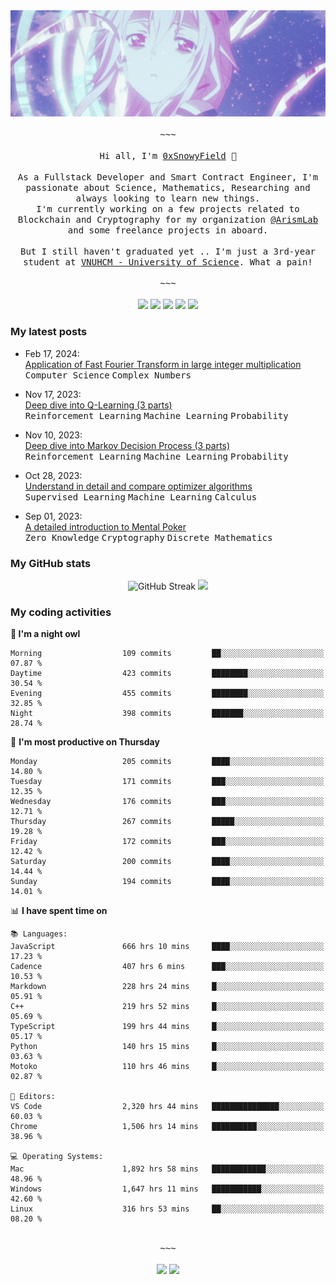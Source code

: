 <div align='center'>
<img src="./assets/banner.gif" alt="Banner" width="1000" />
  <samp>
    </br></br>~~~</br></br>
    Hi all, I'm <a href="https://snowyfield.me/">0xSnowyField</a> 🧸
    </br></br>
    As a Fullstack Developer and Smart Contract Engineer, I'm passionate about Science, Mathematics, Researching and always looking to learn new things.</br> I'm currently working on a few projects related to Blockchain and Cryptography for my organization <a href="https://github.com/ArismLab">@ArismLab</a> and some freelance projects in aboard.
    </br></br>
    But I still haven't graduated yet .. I'm just a 3rd-year student at <a href="https://en.hcmus.edu.vn/">VNUHCM - University of Science</a>. What a pain!
    </br></br>~~~</br></br>
  </samp>
  <a href = "https://wakatime.com/@SnowyField1906" target="_blank"><img src="https://img.shields.io/badge/-Wakatime-000000?style=for-the-badge&logo=wakatime&logoColor=white"></a>
  <a href="https://linkedin.com/in/NHThuan" target="_blank"><img src="https://img.shields.io/badge/-LinkedIn-0A66C2?style=for-the-badge&logo=linkedin&logoColor=white"></a>
  <a href="https://stackoverflow.com/users/17358240/snowyfield" target="_blank"><img src="https://img.shields.io/badge/StackOverflow-F58025?style=for-the-badge&logo=stackoverflow&logoColor=white" target="_blank"></a>
  <a href="https://facebook.com/SnowyField1906" target="_blank"><img src="https://img.shields.io/badge/-Facebook-0A66C2?style=for-the-badge&logo=facebook&logoColor=white"></a>
  <a href="https://x.com/SnowyField1906" target="_blank"><img src="https://img.shields.io/badge/-Twitter-000000?style=for-the-badge&logo=x&logoColor=white"></a>
</div>

### My latest posts

- Feb 17, 2024\: <br/>
  <a href="https://www.snowyfield.me/posts/ung-dung-fast-fourier-transform-trong-phep-nhan-so-nguyen-lon" target="_blank">Application of Fast Fourier Transform in large integer multiplication</a><br/>
  <kbd>Computer Science</kbd> <kbd>Complex Numbers</kbd>
  
- Nov 17, 2023\: <br/>
  <a href="https://www.snowyfield.me/posts/hieu-sau-ve-q-learning-phan-1" target="_blank">Deep dive into Q-Learning (3 parts)</a><br/>
  <kbd>Reinforcement Learning</kbd> <kbd>Machine Learning</kbd> <kbd>Probability</kbd>
  
- Nov 10, 2023\: <br/>
  <a href="https://www.snowyfield.me/posts/hieu-sau-ve-markov-decision-process-phan-1" target="_blank">Deep dive into Markov Decision Process (3 parts)</a><br/>
  <kbd>Reinforcement Learning</kbd> <kbd>Machine Learning</kbd> <kbd>Probability</kbd>
  
- Oct 28, 2023\: <br/>
  <a href="https://www.snowyfield.me/posts/tim-hieu-chi-tiet-va-so-sanh-cac-thuat-toan-optimizer" target="_blank">Understand in detail and compare optimizer algorithms</a><br/>
  <kbd>Supervised Learning</kbd> <kbd>Machine Learning</kbd> <kbd>Calculus</kbd>
  
- Sep 01, 2023\: <br/>
  <a href="https://www.snowyfield.me/posts/gioi-thieu-chi-tiet-ve-bai-toan-mental-poker" target="_blank">A detailed introduction to Mental Poker</a><br/>
  <kbd>Zero Knowledge</kbd> <kbd>Cryptography</kbd> <kbd>Discrete Mathematics</kbd>

### My GitHub stats

<div align="center">
  <img src="https://github-readme-streak-stats.herokuapp.com?user=SnowyFIeld1906&theme=swift&hide_border=true&date_format=M%20j%5B%2C%20Y%5D&card_width=1000" alt="GitHub Streak" />
  <img src='http://github-profile-summary-cards.vercel.app/api/cards/profile-details?username=SnowyFIeld1906&theme=swift' width='1000px'/>
</div>

### My coding activities

<!--START_SECTION:waka-->
**🦉 I'm a night owl** 

```text
Morning                  109 commits         ██░░░░░░░░░░░░░░░░░░░░░░░   07.87 % 
Daytime                  423 commits         ████████░░░░░░░░░░░░░░░░░   30.54 % 
Evening                  455 commits         ████████░░░░░░░░░░░░░░░░░   32.85 % 
Night                    398 commits         ███████░░░░░░░░░░░░░░░░░░   28.74 % 
```
📅 **I'm most productive on Thursday** 

```text
Monday                   205 commits         ████░░░░░░░░░░░░░░░░░░░░░   14.80 % 
Tuesday                  171 commits         ███░░░░░░░░░░░░░░░░░░░░░░   12.35 % 
Wednesday                176 commits         ███░░░░░░░░░░░░░░░░░░░░░░   12.71 % 
Thursday                 267 commits         █████░░░░░░░░░░░░░░░░░░░░   19.28 % 
Friday                   172 commits         ███░░░░░░░░░░░░░░░░░░░░░░   12.42 % 
Saturday                 200 commits         ████░░░░░░░░░░░░░░░░░░░░░   14.44 % 
Sunday                   194 commits         ████░░░░░░░░░░░░░░░░░░░░░   14.01 % 
```


📊 **I have spent time on** 

```text
📚 Languages: 
JavaScript               666 hrs 10 mins     ████░░░░░░░░░░░░░░░░░░░░░   17.23 % 
Cadence                  407 hrs 6 mins      ███░░░░░░░░░░░░░░░░░░░░░░   10.53 % 
Markdown                 228 hrs 24 mins     █░░░░░░░░░░░░░░░░░░░░░░░░   05.91 % 
C++                      219 hrs 52 mins     █░░░░░░░░░░░░░░░░░░░░░░░░   05.69 % 
TypeScript               199 hrs 44 mins     █░░░░░░░░░░░░░░░░░░░░░░░░   05.17 % 
Python                   140 hrs 15 mins     █░░░░░░░░░░░░░░░░░░░░░░░░   03.63 % 
Motoko                   110 hrs 46 mins     █░░░░░░░░░░░░░░░░░░░░░░░░   02.87 % 

📑 Editors: 
VS Code                  2,320 hrs 44 mins   ███████████████░░░░░░░░░░   60.03 % 
Chrome                   1,506 hrs 14 mins   ██████████░░░░░░░░░░░░░░░   38.96 % 

💻 Operating Systems: 
Mac                      1,892 hrs 58 mins   ████████████░░░░░░░░░░░░░   48.96 % 
Windows                  1,647 hrs 11 mins   ███████████░░░░░░░░░░░░░░   42.60 % 
Linux                    316 hrs 53 mins     ██░░░░░░░░░░░░░░░░░░░░░░░   08.20 % 
```

<div align='center'><samp></br>~~~</br></br></samp><img src='http://img.shields.io/badge/3.9%20thousand%20coding%20hours-black?style=for-the-badge' /> <img src='https://img.shields.io/badge/3.6%20million%20lines%20of%20code-black?style=for-the-badge' /></div>


<!--END_SECTION:waka-->
